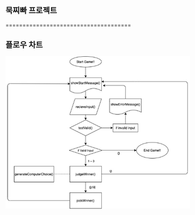 ## 묵찌빠 프로젝트

=====================================
## 플로우 차트
![flowChart](./image/FlowChart_Step1.jpg)
